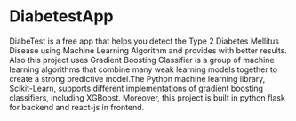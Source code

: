 # DiabetestApp
DiabeTest is a free app that helps you detect the Type 2 Diabetes Mellitus Disease using Machine Learning Algorithm and provides with better results.
Also this project uses Gradient Boosting Classifier is a group of machine learning algorithms that combine many weak learning models together to create a strong predictive model.The Python machine learning library, Scikit-Learn, supports different implementations of gradient boosting classifiers, including XGBoost. Moreover, this project is built in python flask for backend and react-js in frontend.

